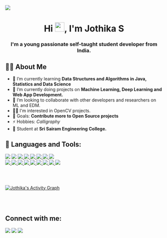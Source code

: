 <img src="https://img.icons8.com/ios/58/000000/external-programmer-female-profession-vitaliy-gorbachev-flat-vitaly-gorbachev.png"/>
<h1 align="center">Hi <img src="https://raw.githubusercontent.com/MartinHeinz/MartinHeinz/master/wave.gif" width="30px">, I'm Jothika S</h1>
<h3 align="center">I'm a young passionate self-taught student developer from India.</h3>

## 🙋‍♂️ About Me
- 🌱 I’m currently learning **Data Structures and Algorithms in Java, Statistics and Data Science**
- 🌱 I’m currently doing projects on **Machine Learning, Deep Learning and Web App Development.**
- 👯 I’m looking to collaborate with other developers and researchers on ML and EDM.
- 👨‍💻 I'm interested in OpenCV projects.
- 🥅 Goals: **Contribute more to Open Source projects**
- ⚡ Hobbies: *Calligraphy*
- 🌱 Student at **Sri Sairam Engineering College.**


## 🚀 Languages and Tools:

<p align="left"> 
    <img src="https://img.icons8.com/color/48/000000/html-5.png"/> </a> 
    <img src="https://img.icons8.com/color/48/000000/css3.png"/> </a> 
    <a href="https://developer.mozilla.org/en-US/docs/Web/JavaScript" target="_blank"> <img src="https://img.icons8.com/color/48/000000/javascript.png"/> </a> 
    <a href="https://www.java.com" target="_blank"> <img src="https://img.icons8.com/color/48/000000/java-coffee-cup-logo.png"/> </a>
    <a href="https://getbootstrap.com" target="_blank"> <img src="https://img.icons8.com/color/48/000000/bootstrap.png"/> </a> 
    <a href="https://www.python.org" target="_blank"> <img src="https://img.icons8.com/color/48/000000/python.png"/> </a> 
    <a href="https://git-scm.com/" target="_blank"> <img src="https://img.icons8.com/color/48/000000/git.png"/> </a> 
    <a href="https://www.djangoproject.com/" target="_blank"><img src="https://img.icons8.com/color/48/000000/django.png"/>
    </br>
    <img src="https://img.icons8.com/color/48/000000/c-plus-plus-logo.png"/>
    <img src="https://img.icons8.com/color/48/000000/c-programming.png"/>
    <img src="https://img.icons8.com/fluent/48/000000/visual-studio-code-2019.png"/>
    <img src="https://img.icons8.com/fluent/48/26e07f/android-os.png"/>
    <img src="https://img.icons8.com/color/48/php.png"/>
    <img src="https://img.icons8.com/color/48/000000/sql.png"/>
    <a href="https://www.figma.com/" target="_blank"><img src="https://img.icons8.com/color/48/000000/figma--v1.png"/>
    <img src="https://img.icons8.com/ios-filled/50/000000/jquery.png"/>
    <img src="https://img.icons8.com/color/48/000000/adobe-photoshop--v1.png"/>
    
    
</p>
    
    
<br/>
<br/>

<img alt="Jothika's Activity Graph" src="https://activity-graph.herokuapp.com/graph?username=Jothika58&bg_color=0d0d0d&color=1ab749&line=4e73ca&point=bfbfbf&area=true&hide_border=true" /></a>


<br/>
<br/>

## Connect with me:
<p align="left">

<a href = "https://www.linkedin.com/in/jothikas14//"><img src="https://img.icons8.com/fluent/48/000000/linkedin.png"/></a>
<a href = "https://twitter.com/JothikaS14?s=09"><img src="https://img.icons8.com/fluent/48/000000/twitter.png"/></a>
<a href = "https://www.instagram.com/d_a_z_z_l_e_d._.sweetie/"><img src="https://img.icons8.com/fluent/48/000000/instagram-new.png"/></a>

</p>
